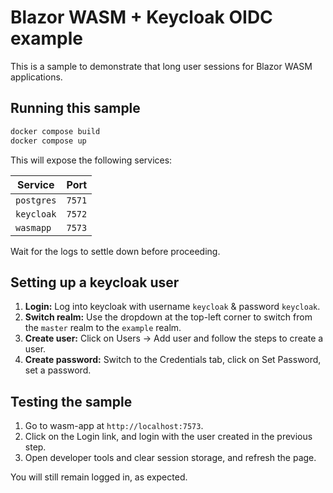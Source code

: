 # Blazor WASM + Keycloak OIDC example

This is a sample to demonstrate that long user sessions for Blazor WASM applications.

## Running this sample

```sh
docker compose build
docker compose up
```

This will expose the following services:

Service    | Port
-----------|-------
`postgres` | `7571`
`keycloak` | `7572`
`wasmapp`  | `7573`

Wait for the logs to settle down before proceeding.

## Setting up a keycloak user

1. **Login:** Log into keycloak with username `keycloak` & password `keycloak`.
1. **Switch realm:** Use the dropdown at the top-left corner to switch from the `master` realm to the `example` realm.
1. **Create user:** Click on Users &rarr; Add user and follow the steps to create a user.
1. **Create password:** Switch to the Credentials tab, click on Set Password, set a password.

## Testing the sample

1. Go to wasm-app at `http://localhost:7573`.
1. Click on the Login link, and login with the user created in the previous step.
1. Open developer tools and clear session storage, and refresh the page. 

You will still remain logged in, as expected.
